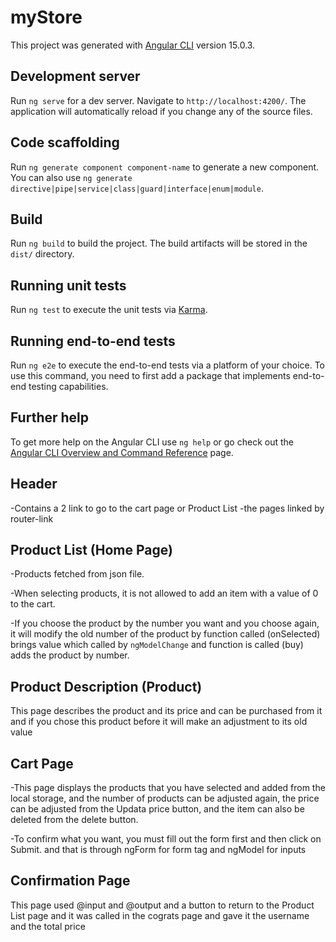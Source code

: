 # myStore

This project was generated with [Angular CLI](https://github.com/angular/angular-cli) version 15.0.3.

## Development server

Run `ng serve` for a dev server. Navigate to `http://localhost:4200/`. The application will automatically reload if you change any of the source files.

## Code scaffolding

Run `ng generate component component-name` to generate a new component. You can also use `ng generate directive|pipe|service|class|guard|interface|enum|module`.

## Build

Run `ng build` to build the project. The build artifacts will be stored in the `dist/` directory.

## Running unit tests

Run `ng test` to execute the unit tests via [Karma](https://karma-runner.github.io).

## Running end-to-end tests

Run `ng e2e` to execute the end-to-end tests via a platform of your choice. To use this command, you need to first add a package that implements end-to-end testing capabilities.

## Further help

To get more help on the Angular CLI use `ng help` or go check out the [Angular CLI Overview and Command Reference](https://angular.io/cli) page.


<!-- ======================= Description =========================== -->

## Header

-Contains a 2 link to go to the cart page or Product List
-the pages linked by router-link

## Product List (Home Page)

-Products fetched from json file.

-When selecting products, it is not allowed to add an item with a value of 0 to the cart.

-If you choose the product by the number you want and you choose again, it will modify the old number of the product by function called (onSelected) brings value which called by `ngModelChange` and function is called (buy) adds the product by number.

## Product Description (Product)

This page describes the product and its price and can be purchased from it and if you chose this product before it will make an adjustment to its old value

## Cart Page

-This page displays the products that you have selected and added from the local storage, and the number of products can be adjusted again, the price can be adjusted from the Updata price button, and the item can also be deleted from the delete button. 

-To confirm what you want, you must fill out the form first and then click on Submit. and that is through ngForm for form tag and ngModel for inputs

## Confirmation Page

This page used @input and @output and a button to return to the Product List page and it was called in the cograts page and gave it the username and the total price
